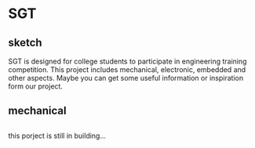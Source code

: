 # SGT
## sketch
  SGT is designed for college students to participate in engineering training competition.
  This project includes mechanical, electronic, embedded and other aspects.
  Maybe you can get some useful information or inspiration form our project.
## mechanical
  
  
## 

this porject is still in building...
